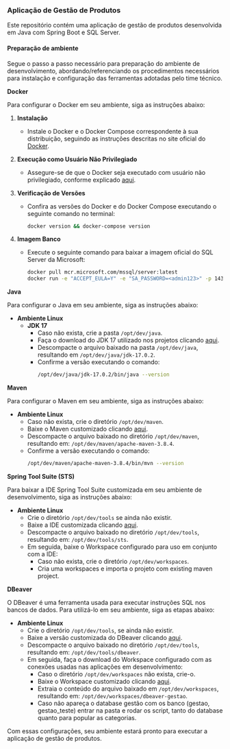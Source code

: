 ### Aplicação de Gestão de Produtos

Este repositório contém uma aplicação de gestão de produtos desenvolvida em Java com Spring Boot e SQL Server.

#### Preparação de ambiente
Segue o passo a passo necessário para preparação do ambiente de desenvolvimento, abordando/referenciando os procedimentos necessários para instalação e configuração das ferramentas adotadas pelo time técnico.

**Docker**

Para configurar o Docker em seu ambiente, siga as instruções abaixo:

1. **Instalação**
   - Instale o Docker e o Docker Compose correspondente à sua distribuição, seguindo as instruções descritas no site oficial do [Docker](https://www.docker.com/).

2. **Execução como Usuário Não Privilegiado**
   - Assegure-se de que o Docker seja executado com usuário não privilegiado, conforme explicado [aqui](https://docs.docker.com/engine/install/linux-postinstall/).

3. **Verificação de Versões**
   - Confira as versões do Docker e do Docker Compose executando o seguinte comando no terminal:
     ```bash
     docker version && docker-compose version
     ```
     
4. **Imagem Banco**
   - Execute o seguinte comando para baixar a imagem oficial do SQL Server da Microsoft:
     ```bash
     docker pull mcr.microsoft.com/mssql/server:latest
     docker run -e "ACCEPT_EULA=Y" -e "SA_PASSWORD=<admin123>" -p 1433:1433 --name meu-sqlserver -d mcr.microsoft.com/mssql/server:latest
     ```

**Java**

Para configurar o Java em seu ambiente, siga as instruções abaixo:

- **Ambiente Linux**
  - **JDK 17**
    - Caso não exista, crie a pasta `/opt/dev/java`.
    - Faça o download do JDK 17 utilizado nos projetos clicando [aqui](https://drive.google.com/file/d/16X7oToMl349z3KiPh1vCwUnXv7RM5K6i/view?usp=drive_link).
    - Descompacte o arquivo baixado na pasta `/opt/dev/java`, resultando em `/opt/dev/java/jdk-17.0.2`.
    - Confirme a versão executando o comando:
       ```bash
       /opt/dev/java/jdk-17.0.2/bin/java --version
       ```

**Maven**

Para configurar o Maven em seu ambiente, siga as instruções abaixo:

- **Ambiente Linux**
  - Caso não exista, crie o diretório `/opt/dev/maven`.
  - Baixe o Maven customizado clicando [aqui](https://drive.google.com/file/d/1O2EDI9ar9Yi6jL_XEG-O3HlEsTz_t3Zw/view?usp=drive_link).
  - Descompacte o arquivo baixado no diretório `/opt/dev/maven`, resultando em: `/opt/dev/maven/apache-maven-3.8.4`.
  - Confirme a versão executando o comando:
     ```bash
     /opt/dev/maven/apache-maven-3.8.4/bin/mvn --version
     ```

**Spring Tool Suite (STS)**

Para baixar a IDE Spring Tool Suite customizada em seu ambiente de desenvolvimento, siga as instruções abaixo:

- **Ambiente Linux**
  - Crie o diretório `/opt/dev/tools` se ainda não existir.
  - Baixe a IDE customizada clicando [aqui](https://drive.google.com/file/d/1kH2oMihIqa5vq0DFNMQ7R8MpQhVsePY5/view?usp=drive_link).
  - Descompacte o arquivo baixado no diretório `/opt/dev/tools`, resultando em: `/opt/dev/tools/sts`.
  - Em seguida, baixe o Workspace configurado para uso em conjunto com a IDE:
     - Caso não exista, crie o diretório `/opt/dev/workspaces`.
     - Cria uma workspaces e importa o projeto com existing maven project.

**DBeaver**

O DBeaver é uma ferramenta usada para executar instruções SQL nos bancos de dados. Para utilizá-lo em seu ambiente, siga as etapas abaixo:

- **Ambiente Linux**
  - Crie o diretório `/opt/dev/tools`, se ainda não existir.
  - Baixe a versão customizada do DBeaver clicando [aqui](https://drive.google.com/file/d/1HL7pHzxcUgiSJ_w2-McjQLugseDD5qs8/view?usp=drive_link).
  - Descompacte o arquivo baixado no diretório `/opt/dev/tools`, resultando em: `/opt/dev/tools/dbeaver`.
  - Em seguida, faça o download do Workspace configurado com as conexões usadas nas aplicações em desenvolvimento:
     - Caso o diretório `/opt/dev/workspaces` não exista, crie-o.
     - Baixe o Workspace customizado clicando [aqui](https://drive.google.com/file/d/10DObdtpo96EwU-ozj1ERhSJatD3oYmeW/view?usp=drive_link).
     - Extraia o conteúdo do arquivo baixado em `/opt/dev/workspaces`, resultando em: `/opt/dev/workspaces/dbeaver-gestao`.
     - Caso não apareça o database gestão com os banco (gestao, gestao_teste) entrar na pasta e rodar os script, tanto do database quanto para popular as categorias.

Com essas configurações, seu ambiente estará pronto para executar a aplicação de gestão de produtos.